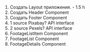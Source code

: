 1. Создать Layout приложения. - 1.5 h
2. Создать Header Component
3. Создать Footer Component
4. 1 source Pixabay? API interface
5. 2 source Pexels? API interface
6. FootageListItem Component
7. FootageList Component
8. FootageDetails Component